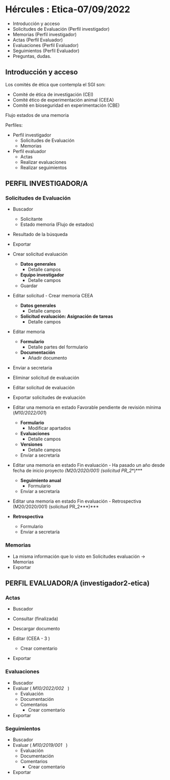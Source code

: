 # Hércules : Etica\-07/09/2022



* Introducción y acceso
* Solicitudes de Evaluación (Perfil investigador)
* Memorias (Perfil investigador)
* Actas (Perfil Evaluador)
* Evaluaciones (Perfil Evaluador)
* Seguimientos (Perfil Evaluador)
* Preguntas, dudas.

## Introducción y acceso

Los comités de ética que contempla el SGI son:

* Comité de ética de investigación (CEI)
* Comité ético de experimentación animal (CEEA)
* Comité en bioseguridad en experimentación (CBE)

Flujo estados de una memoria

Perfiles:

* Perfil investigador
	+ Solicitudes de Evaluación
	+ Memorias
* Perfil evaluador
	+ Actas
	+ Realizar evaluaciones
	+ Realizar seguimientos

## PERFIL INVESTIGADOR/A

### Solicitudes de Evaluación

* Buscador
	+ Solicitante
	+ Estado memoria (Flujo de estados)
* Resultado de la búsqueda
* Exportar
* Crear solicitud evaluación  

	+ **Datos generales**
		- Detalle campos
	+ **Equipo investigador**
		- Detalle campos
	+ Guardar
* Editar solicitud \- Crear memoria CEEA
	+ **Datos generales**
		- Detalle campos
	+ **Solicitud evaluación: Asignación de tareas**
		- Detalle campos
* Editar memoria
	+ **Formulario**
		- Detalle partes del formulario
	+ **Documentación**
		- Añadir documento
* Enviar a secretaria
* Eliminar solicitud de evaluación
* Editar solicitud de evaluación
* Exportar solicitudes de evaluación
* Editar una memoria en estado Favorable pendiente de revisión mínima (*M10/2022/001*)  

	+ **Formulario**
		- Modificar apartados
	+ **Evaluaciones**
		- Detalle campos
	+ **Versiones**
		- Detalle campos
	+ Enviar a secretaría
* Editar una memoria en estado Fin evaluación \- Ha pasado un año desde fecha de inicio proyecto *(*M20/2020/001\) (solicitud PR\_2***)***  

	+ **Seguimiento anual**
		- Formulario
	+ Enviar a secretaría
* Editar una memoria en estado Fin evaluación \- Retrospectiva (M20/2020/001\) (solicitud PR\_2***)***
* **Retrospectiva**
	+ Formulario
	+ Enviar a secretaría

### Memorias

* La misma información que lo visto en Solicitudes evaluación → Memorias
* Exportar

## PERFIL EVALUADOR/A (investigador2\-etica)

### Actas

* Buscador
* Consultar (finalizada)
* Descargar documento
* Editar (CEEA \- 3 )  

	+ Crear comentario
* Exportar

### Evaluaciones

* Buscador
* Evaluar ( *M10/2022/002*   )
	+ Evaluación
	+ Documentación
	+ Comentarios
		- Crear comentario
* Exportar

### Seguimientos

* Buscador
* Evaluar ( *M10/2019/001*   )
	+ Evaluación
	+ Documentación
	+ Comentarios
		- Crear comentario
* Exportar




